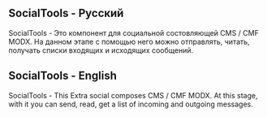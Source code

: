 ## SocialTools - Русский 
SocialTools - Это компонент для социальной состовляющей CMS / CMF MODX. На данном этапе с помощью него можно отправлять, читать,  получать списки входящих и исходящих сообщений.
## SocialTools - English
SocialTools - This Extra social composes CMS / CMF MODX. At this stage, with it you can send, read, get a list of incoming and outgoing messages.



